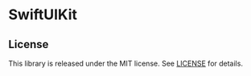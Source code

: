 # SwiftUIKit

## License

This library is released under the MIT license. See [LICENSE](LICENSE) for details.
